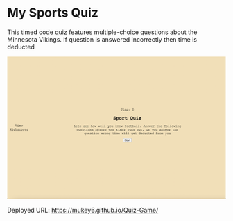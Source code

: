 # My Sports Quiz

This timed code quiz features multiple-choice questions about the Minnesota Vikings. If question is answered incorrectly then time is deducted

![Demonstration of the Coding Quiz Challenge.](./assets/images/quizGame.png)

Deployed URL: https://mukey6.github.io/Quiz-Game/
